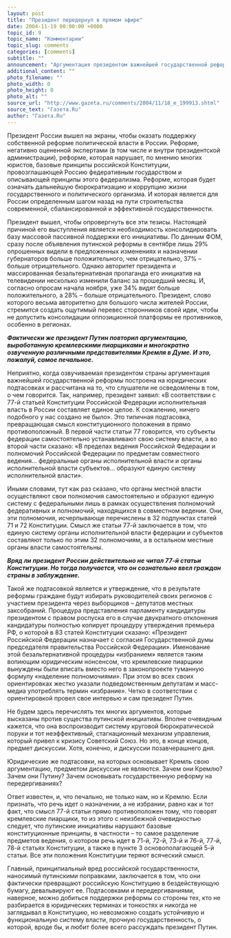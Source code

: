 ```yaml
---
layout: post
title: "Президент передернул в прямом эфире"
date: 2004-11-19 00:00:00 +0000
topic_id: 9
topic_name: "Комментарии"
topic_slug: comments
categories: [comments]
subtitle: ""
announcement: "Аргументация президентом важнейшей государственной реформы построена на юридических подтасовках, которые фактически превращают Конституцию в бездействующую бумагу, девальвируют ее."
additional_content: ""
photo_filename: ""
photo_width: 0
photo_height: 0
photo_alt: ""
source_url: "http://www.gazeta.ru/comments/2004/11/18_e_199913.shtml"
source_text: "Газета.Ru"
author: "Газета.Ru"
---
```

Президент России вышел на экраны, чтобы оказать поддержку собственной реформе политической власти в России. Реформе, негативно оцененной экспертами (в том числе и внутри президентской администрации), реформе, которая нарушает, по мнению многих юристов, базовые принципы российской Конституции, провозглашающей Россию федеративным государством и описывающей принципы этого федерализма. Реформе, которая будет означать дальнейшую бюрократизацию и коррупцию жизни государственного и политического организма. И которая является для России определенным шагом назад на пути строительства современной, сбалансированной и эффективной государственности.

Президент вышел, чтобы опровергнуть все эти тезисы. Настоящей причиной его выступления является необходимость консолидировать базу массовой пассивной поддержки его инициативы. По данным ФОМ, сразу после объявления путинской реформы в сентябре лишь 29% опрошенных видели в предложенных изменениях и назначении губернаторов больше положительного, чем отрицательно, 37% – больше отрицательного. Однако авторитет президента и массированная безальтернативная пропаганда его инициатив на телевидении несколько изменили баланс за прошедший месяц. И, согласно опросам начала ноября, уже 34% видят больше положительного, а 28% – больше отрицательного. Президент, слово которого весьма авторитетно для большого числа жителей России, стремится создать ощутимый перевес сторонников своей идеи, чтобы не допустить консолидации оппозиционной платформы ее противников, особенно в регионах.

<b><i>Фактически же президент Путин повторил аргументацию, выработанную кремлевскими пиарщиками и многократно озвученную различными представителями Кремля в Думе. И это, пожалуй, самое печальное.</i></b>

Неприятно, когда озвучиваемая президентом страны аргументация важнейшей государственной реформы построена на юридических подтасовках и рассчитана на то, что слушатели не осведомлены в том, о чем говорится. Так, например, президент заявил: «В соответствии с 77-й статьей Конституции Российской Федерации исполнительная власть в России составляет единое целое. К сожалению, ничего подобного у нас создано не было». Это типичная подтасовка, превращающая смысл конституционного положения в прямо противоположный. В первой части статьи 77 говорится, что субъекты федерации самостоятельно устанавливают свою систему власти, а во второй части сказано: «В пределах ведения Российской Федерации и полномочий Российской Федерации по предметам совместного ведения... федеральные органы исполнительной власти и органы исполнительной власти субъектов... образуют единую систему исполнительной власти».

Иными словами, тут как раз сказано, что органы местной власти осуществляют свои полномочия самостоятельно и образуют единую систему с федеральными лишь в рамках осуществления полномочий федеративных и полномочий, находящихся в совместном ведении. Они, эти полномочия, исчерпывающе перечислены в 32 подпунктах статей 71 и 72 Конституции. Смысл же статьи 77-й заключается в том, что единую систему органы исполнительной власти федерации и субъектов составляют только по этим 32 полномочиям, а в остальном местные органы власти самостоятельны.

<b><i>Вряд ли президент России действительно не читал 77-й статьи Конституции. Но тогда получается, что он сознательно ввел граждан страны в заблуждение.</b></i>

Такой же подтасовкой является и утверждение, что в результате реформы граждане будут избирать руководителей своих регионов с участием президента через выборщиков – депутатов местных заксобраний. Процедура представления парламенту кандидатуры президентом с правом роспуска его в случае двукратного отклонения кандидатуры полностью копирует процедуру утверждения премьера РФ, о которой в 83 статей Конституции сказано: «Президент Российской Федерации назначает с согласия Государственной думы председателя правительства Российской Федерации». Именование этой безальтернативной процедуры «избранием» является таким вопиющим юридическим нонсенсом, что кремлевские пиарщики вынуждены были вписать вместо него в законопроекте туманную формулу «наделение полномочиями». При этом во всех своих ориентировках жестко указали подведомственным депутатам и масс-медиа употреблять термин «избрание». Четко в соответствии с ориентировкой провел свое интервью и сам президент Путин.

Не будем здесь перечислять тех многих аргументов, которые высказаны против существа путинской инициативы. Вполне очевидным кажется, что она воспроизводит систему круговой бюрократической поруки и тот неэффективный, стагнационный механизм управления, который привел к кризису Советский Союз. Но это, в конце концов, предмет дискуссии. Хотя, конечно, и дискуссии позавчерашнего дня.

Юридические же подтасовки, на которых основывает Кремль свою аргументацию, предметом дискуссии не являются. Зачем они Кремлю? Зачем они Путину? Зачем основывать государственную реформу на передергиваниях?

Ответ известен, и, что печально, не только нам, но и Кремлю. Если признать, что речь идет о назначении, а не избрании, равно как и тот факт, что смысл 77-й статьи прямо противоположен тому, что говорят кремлевские пиарщики, то из этого с неизбежной очевидностью следует, что путинские инициативы нарушают базовые конституционные принципы, в частности – то самое разделение предметов ведения, о котором речь идет в 71-й, 72-й, 73-й и 76-й, 77-й, 78-й статьях Конституции, а также в пункте 3 основополагающей 5-й статьи. Все эти положения Конституции теряют всяческий смысл.

Главный, принципиальный вред российской государственности, наносимый путинскими поправками, заключается в том, что они фактически превращают российскую Конституцию в бездействующую бумагу, девальвируют ее. Подтасовками и передергиваниями, наверное, можно добиться поддержки реформы со стороны тех, кто не разбирается в юридических терминах и тонкостях и никогда не заглядывал в Конституцию, но невозможно создать устойчивую и функциональную систему власти, прочную государственность, о которой, вроде бы, и любит более всего рассуждать президент Путин.
